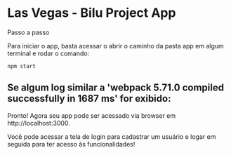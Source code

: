 # Las Vegas - Bilu Project App


Passo a passo

Para iniciar o app, basta acessar o abrir o caminho da pasta app em algum terminal e rodar o comando:


`npm start`


## Se algum log similar a 'webpack 5.71.0 compiled successfully in 1687 ms' for exibido:
Pronto! Agora seu app pode ser acessado via browser em http://localhost:3000.

Você pode acessar a tela de login para cadastrar um usuário e logar em seguida para ter acesso às funcionalidades!